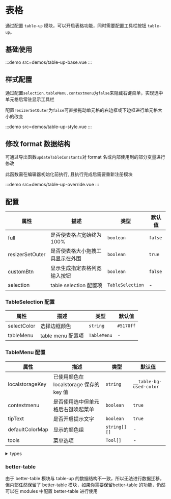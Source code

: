 # 表格

通过配置 `table-up` 模块，可以开启表格功能，同时需要配置工具栏按钮 `table-up`。

## 基础使用

:::demo src=demos/table-up-base.vue
:::

## 样式配置

通过配置`selection.tableMenu.contextmenu`为`false`来隐藏右键菜单，实现选中单元格后常驻显示工具栏

配置`resizerSetOuter`为`false`可直接拖动单元格的右边框或下边框进行单元格大小的改变

:::demo src=demos/table-up-style.vue
:::

## 修改 format 数据结构

可通过导出函数`updateTableConstants`对 format 名或内部使用到的部分变量进行修改

此函数需在编辑器初始化前执行, 且执行完成后需要重新注册模块

:::demo src=demos/table-up-override.vue
:::

## 配置

| 属性            | 描述                             | 类型             | 默认值  |
| --------------- | -------------------------------- | ---------------- | ------- |
| full            | 是否使表格占宽始终为 100%        | `boolean`        | `false` |
| resizerSetOuter | 是否使表格大小拖拽工具显示在外围 | `boolean`        | `true`  |
| customBtn       | 显示生成指定表格列宽输入按钮     | `boolean`        | `false` |
| selection       | table selection 配置项           | `TableSelection` | -       |

### TableSelection 配置

| 属性        | 描述              | 类型        | 默认值    |
| ----------- | ----------------- | ----------- | --------- |
| selectColor | 选择边框颜色      | `string`    | `#5170ff` |
| tableMenu   | table menu 配置项 | `TableMenu` | -         |

### TableMenu 配置

| 属性            | 描述                                    | 类型         | 默认值                  |
| --------------- | --------------------------------------- | ------------ | ----------------------- |
| localstorageKey | 已使用颜色在 localstorage 保存的 key 值 | `string`     | `__table-bg-used-color` |
| contextmenu     | 是否使用选中但单元格后右键唤起菜单      | `boolean`    | `true`                  |
| tipText         | 是否开启提示文字                        | `boolean`    | `true`                  |
| defaultColorMap | 显示的颜色组                            | `string[][]` | -                       |
| tools           | 菜单选项                                | `Tool[]`     | -                       |

<details>
  <summary> types </summary>

```ts
type Tool = ToolOption | ToolOptionBreak
interface ToolOption {
  name: string
  icon: string | ((tableModule: TableUp) => HTMLElement)
  tip?: string
  isColorChoose?: boolean
  handle: (tableModule: TableUp, selectedTds: TableCellInnerFormat[], e: Event | string) => void
}
interface ToolOptionBreak {
  name: 'break'
}
```

</details>

### better-table

由于 better-table 模块与 table-up 的数据结构不一致，所以无法进行数据迁移，但内部任然保留了 better-table 模块，如果你需要保留better-table 的功能，仍然可以在 modules 中配置 better-table 进行使用

